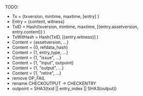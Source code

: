 
TODO:

- Tx = {txversion, mintime, maxtime, [entry] }
- Entry = {content, witness}
- TxID = Hash(txversion, mintime, maxtime, [{entry.assetversion, entry.content}] )
- TxWitHash = Hash(TxID, [{entry.witness}] )
- Content = {assetversion, ...}
- Content = {0, refdata_hash}
- Content = {1, entry_type, ...}
- Content = {1, "issue", ...}
- Content = {1, "input", outpoint}
- Content = {1, "output", ...}
- Content = {1, "retire", ...}
- remove OP_FAIL
- rename CHECKOUTPUT -> CHECKENTRY
- outpoint = SHA3(txid || entry_index || SHA3(output))
